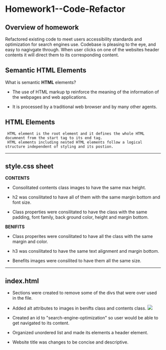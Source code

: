 # Homework1--Code-Refactor

## Overview of homework

Refactored existing code to meet users accessibility standards and optimization for search engines use. Codebase is pleasing to the eye, and easy to nagivgate through. When user clicks on one of the websites header contents it will direct them to its corresponding content.

## Semantic **HTML** Elements

What is semantic **HTML** elements?

- The use of HTML markup tp reinforce the meaning of the information of the webpages and web applications. 

- It is processed by a traditional web browser and by many other agents. 

## **HTML** Elements

     HTML element is the root element and it defines the whole HTML documnent from the start tag to its end tag.
     HTML elements including nested HTML elements follow a logical structure independent of styling and its postion. 

---

## style.css sheet 

**CONTENTS**

 - Consolitated contents class images to have the same max height.
 
 - h2 was consilitated to have all of them with the same margin bottom and font size.

 - Class properties were consilitated to have the class with the same padding, font family, back ground color, height and margin bottom.
 
 **BENIFITS**

 - Class properites were consilitated to have all the class with the same margin and color.

 - h3 was consilitated to have the same text alignment and margin bottom.

 - Benefits images were consilited to have them all the same size. 

---
## index.html
    
 - Sections were created to remove some of the divs that were over used in the file.

 - Added alt attributes to images in benifts class and contents class.
![]("C:\Users\nvald\OneDrive\Documents\Capture.PNG")

 - Created an id to "search-engine-optimization" so user would be able to get navigated to its content. 

 - Organized unordered list and made its elements a header element. 

 - Website title was changes to be concise and descriptive. 

